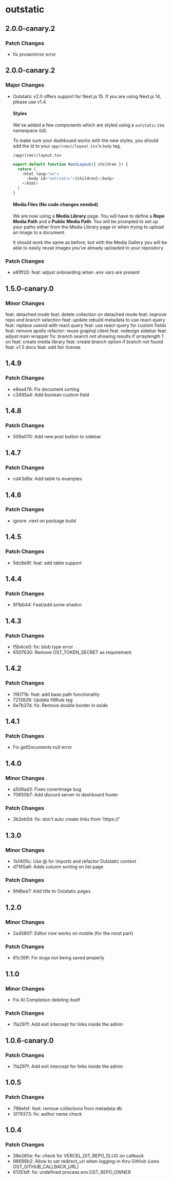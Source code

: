 # outstatic

## 2.0.0-canary.2

### Patch Changes

- fix prosemirror error

## 2.0.0-canary.2

### Major Changes

- Outstatic v2.0 offers support for Next.js 15. If you are using Next.js 14, please use v1.4.

  #### Styles

  We've added a few components which are styled using a `outstatic` css namespace (id).

  To make sure your dashboard works with the new styles, you should add the id to your `app/(cms)/layout.tsx`'s `body` tag.

  `/app/(cms)/layout.tsx`

  ```javascript
  export default function RootLayout({ children }) {
    return (
      <html lang="en">
        <body id="outstatic">{children}</body>
      </html>
    )
  }
  ```

  #### Media Files (No code changes needed)

  We are now using a **Media Library** page. You will have to define a **Repo Media Path** and a **Public Media Path**. You will be prompted to set up your paths either from the Media Library page or when trying to upload an image to a document.

  It should work the same as before, but with the Media Gallery you will be able to easily reuse images you've already uploaded to your repository.

### Patch Changes

- e81ff20: feat: adjust onboarding when .env vars are present

## 1.5.0-canary.0

### Minor Changes

feat: detached mode
feat: delete collection on detached mode
feat: improve repo and branch selection
feat: update rebuild metadata to use react-query
feat: replace useoid with react query
feat: use react-query for custom fields
feat: remove apollo
refactor: reuse graphql client
feat: redesign sidebar
feat: adjust main wrapper
fix: branch search not showing results if arraylength 1 on
feat: create media library
feat: create branch option if branch not found
feat: v1.5 docs
feat: add fair license

## 1.4.9

### Patch Changes

- e8ea476: Fix document sorting
- c3495a4: Add boolean custom field

## 1.4.8

### Patch Changes

- 506a070: Add new post button to sidebar

## 1.4.7

### Patch Changes

- cd43d9a: Add table to examples

## 1.4.6

### Patch Changes

- ignore .next on package build

## 1.4.5

### Patch Changes

- 5dc8e8f: feat: add table support

## 1.4.4

### Patch Changes

- 8f1bb44: Feat/add some shadcn

## 1.4.3

### Patch Changes

- f5b4ce0: fix: blob type error
- 6507630: Remove OST_TOKEN_SECRET as requirement

## 1.4.2

### Patch Changes

- 116171b: feat: add base path functionality
- 7215826: Update fillRule tag
- 6e7b37d: fix: Remove double border in aside

## 1.4.1

### Patch Changes

- Fix getDocuments null error

## 1.4.0

### Minor Changes

- a509ad3: Fixes coverImage bug
- 70650b7: Add discord server to dashboard footer

### Patch Changes

- 3b2eb5d: fix: don't auto create links from 'https://'

## 1.3.0

### Minor Changes

- 7e1405c: Use @ for imports and refactor Outstatic context
- d7165a6: Adds column sorting on list page

### Patch Changes

- 8fd6ea7: Add title to Outstatic pages

## 1.2.0

### Minor Changes

- 2a45807: Editor now works on mobile (for the most part)

### Patch Changes

- 61c35ff: Fix slugs not being saved properly

## 1.1.0

### Minor Changes

- Fix AI Completion deleting itself

### Patch Changes

- 11a297f: Add exit intercept for links inside the admin

## 1.0.6-canary.0

### Patch Changes

- 11a297f: Add exit intercept for links inside the admin

## 1.0.5

### Patch Changes

- 796efef: feat: remove collections from metadata db
- 3f79373: fix: author name check

## 1.0.4

### Patch Changes

- 38e260e: fix: check for VERCEL_GIT_REPO_SLUG on callback
- 98696b2: Allow to set redirect_uri when logging-in thru GitHub (uses OST_GITHUB_CALLBACK_URL)
- 61351df: fix: undefined process.env.OST_REPO_OWNER
